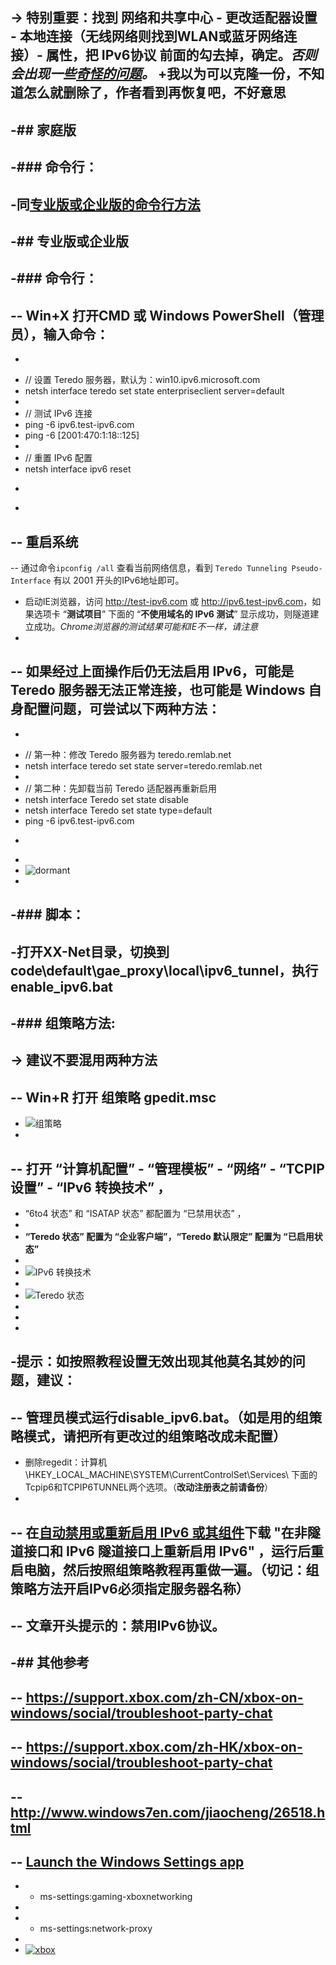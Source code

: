-> **特别重要**：找到 网络和共享中心 - 更改适配器设置 - 本地连接（无线网络则找到WLAN或蓝牙网络连接）- 属性，把 IPv6协议 前面的勾去掉，确定。*否则会出现一些[奇怪的问题](https://github.com/XX-net/XX-Net/issues/8709)。*		+我以为可以克隆一份，不知道怎么就删除了，作者看到再恢复吧，不好意思
-		
-## 家庭版		
-		
-### 命令行：		
-		
-同[专业版或企业版的命令行方法](https://github.com/XX-net/XX-Net/wiki/IPv6-Win10#%E5%91%BD%E4%BB%A4%E8%A1%8C-1)		
-		
-## 专业版或企业版		
-		
-### 命令行：		
-		
-- Win+X 打开CMD 或 Windows PowerShell（管理员），输入命令：		
-		
-  ```bat		
-    // 设置 Teredo 服务器，默认为：win10.ipv6.microsoft.com		
-    netsh interface teredo set state enterpriseclient server=default		
-    		
-    // 测试 IPv6 连接		
-    ping -6 ipv6.test-ipv6.com		
-    ping -6 [2001:470:1:18::125]		
-		
-    // 重置 IPv6 配置		
-    netsh interface ipv6 reset		
-  ```		
-		
-- 重启系统		
-		
-- 通过命令`ipconfig /all` 查看当前网络信息，看到 `Teredo Tunneling Pseudo-Interface` 有以 2001 开头的IPv6地址即可。		
-  启动IE浏览器，访问 <http://test-ipv6.com> 或 <http://ipv6.test-ipv6.com>，如果选项卡 “**测试项目**” 下面的 “**不使用域名的 IPv6 测试**” 显示成功，则隧道建立成功。*Chrome浏览器的测试结果可能和IE不一样，请注意*		
-		
-- 如果经过上面操作后仍无法启用 IPv6，可能是 Teredo 服务器无法正常连接，也可能是 Windows 自身配置问题，可尝试以下两种方法：		
-		
-  ```bat		
-    // 第一种：修改 Teredo 服务器为 teredo.remlab.net		
-    netsh interface teredo set state server=teredo.remlab.net		
-		
-    // 第二种：先卸载当前 Teredo 适配器再重新启用		
-    netsh interface Teredo set state disable		
-    netsh interface Teredo set state type=default		
-    ping -6 ipv6.test-ipv6.com		
-  ```		
-		
-   ![dormant](https://user-images.githubusercontent.com/31188782/33047065-cf1932f8-ce8e-11e7-9701-c0a679886859.png)		
-		
-### 脚本：		
-		
-打开XX-Net目录，切换到 code\default\gae_proxy\local\ipv6_tunnel，执行 **enable_ipv6.bat**		
-		
-### 组策略方法:		
-		
-> **建议不要混用两种方法**		
-		
-- Win+R 打开 组策略 gpedit.msc		
-		
-  ![组策略](https://user-images.githubusercontent.com/31188782/33045995-0b620dac-ce8a-11e7-9df2-e704eb987d9d.png)  		
-		
-- 打开 “计算机配置” - “管理模板” - “网络” - “TCPIP 设置” -  “IPv6 转换技术” ，		
-		
-  “6to4 状态” 和 “ISATAP 状态” 都配置为 “已禁用状态” ，		
-		
-  **“Teredo 状态” 配置为 “企业客户端”，“Teredo 默认限定” 配置为 “已启用状态”**		
-		
-   ![IPv6 转换技术](https://user-images.githubusercontent.com/31188782/33046760-6e3af0d0-ce8d-11e7-8a39-ea26ca3d2212.png)		
-		
-   ![Teredo 状态](https://user-images.githubusercontent.com/31188782/33046845-ca9bab1c-ce8d-11e7-8a4b-b485befea07e.png)		
-		
-		
-		
-**提示**：如按照教程设置无效出现其他莫名其妙的问题，建议：		
-		
-- 管理员模式运行disable_ipv6.bat。（如是用的组策略模式，请把所有更改过的组策略改成未配置）		
-		
-   删除regedit：计算机\HKEY_LOCAL_MACHINE\SYSTEM\CurrentControlSet\Services\ 下面的Tcpip6和TCPIP6TUNNEL两个选项。（**改动注册表之前请备份**）		
-		
-- 在[自动禁用或重新启用 IPv6 或其组件](https://support.microsoft.com/zh-cn/help/929852/how-to-disable-ipv6-or-its-components-in-windows)下载 "在非隧道接口和 IPv6 隧道接口上重新启用 IPv6" ，运行后重启电脑，然后按照组策略教程再重做一遍。（切记：组策略方法开启IPv6必须指定服务器名称）		
-		
-- 文章开头提示的：禁用IPv6协议。		
-		
-## 其他参考		
-		
-- https://support.xbox.com/zh-CN/xbox-on-windows/social/troubleshoot-party-chat		
-		
-- https://support.xbox.com/zh-HK/xbox-on-windows/social/troubleshoot-party-chat		
-		
-- http://www.windows7en.com/jiaocheng/26518.html		
-		
-- [Launch the Windows Settings app](https://docs.microsoft.com/en-us/windows/uwp/launch-resume/launch-settings-app)		
-		
-  - ms-settings:gaming-xboxnetworking		
-		
-  - ms-settings:network-proxy		
-		
-    [![xbox](https://user-images.githubusercontent.com/31188782/33045390-948f05ba-ce87-11e7-99e8-6c3ffb0ccfbf.png)](https://support.xbox.com/en-US/xbox-on-windows/social/troubleshoot-party-chat)